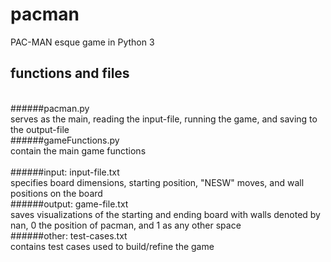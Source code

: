 # pacman
PAC-MAN esque game in Python 3
<br />
## functions and files
<br />
######pacman.py <br />
serves as the main, reading the input-file, running the game, and saving to the output-file <br />
######gameFunctions.py <br />
contain the main game functions<br /> <br />
######input: input-file.txt <br />
specifies board dimensions, starting position, "NESW" moves, and wall positions on the board <br />
######output: game-file.txt <br />
saves visualizations of the starting and ending board with walls denoted by nan, 0 the position of pacman, and 1 as any other space <br />
######other: test-cases.txt <br />
contains test cases used to build/refine the game

